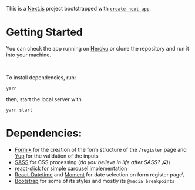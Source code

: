 This is a [Next.js](https://nextjs.org/) project bootstrapped with [`create-next-app`](https://github.com/vercel/next.js/tree/canary/packages/create-next-app).

# Getting Started

You can check the app running on [Heroku](https://gcb-frontend-test.herokuapp.com/) or clone the repository and run it into your machine.

<br>

To install dependencies, run:

```
yarn
```

then, start the local server with

```
yarn start
```

# Dependencies:

- [Formik](https://formik.org/) for the creation of the form structure of the `/register` page and [Yup](https://github.com/jquense/yup) for the validation of the inputs
- [SASS](https://sass-lang.com/) for CSS processing (_do you believe in life after SASS? ♫)_\
- [react-slick](https://github.com/akiran/react-slick) for simple carousel implementation
- [React-Datetime](https://www.npmjs.com/package/react-datetime) and [Moment](https://momentjs.com/) for date selection on form register page\
- [Bootstrap](https://getbootstrap.com/) for some of its styles and mostly its `@media breakpoints`
